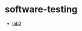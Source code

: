 # software-testing

- [lab2](https://github.com/MaksGovor/software-testing/tree/master/MaksGovor.FileWorker.Test)
